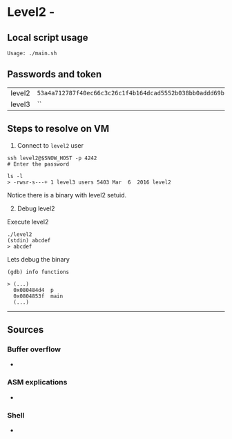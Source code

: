 # Level2 -

## Local script usage

```shell
Usage: ./main.sh
```

## Passwords and token

|        |                                                                    |
| ------ | ------------------------------------------------------------------ |
| level2 | `53a4a712787f40ec66c3c26c1f4b164dcad5552b038bb0addd69bf5bf6fa8e77` |
| level3 | ``                                                                 |

## Steps to resolve on VM

1. Connect to `level2` user

```shell
ssh level2@$SNOW_HOST -p 4242
# Enter the password

ls -l
> -rwsr-s---+ 1 level3 users 5403 Mar  6  2016 level2
```

Notice there is a binary with level2 setuid.

2. Debug level2

Execute level2

```shell
./level2
(stdin) abcdef
> abcdef
```

Lets debug the binary

```shell
(gdb) info functions

> (...)
  0x080484d4  p
  0x0804853f  main
  (...)
```

---

## Sources

### Buffer overflow

- []()

### ASM explications

- []()

### Shell

- []()
